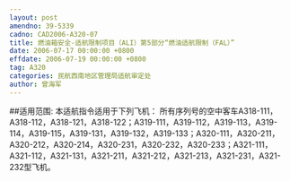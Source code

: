 ```yaml
---
layout: post
amendno: 39-5339
cadno: CAD2006-A320-07
title: 燃油箱安全-适航限制项目（ALI）第5部分“燃油适航限制（FAL）”
date: 2006-07-17 00:00:00 +0800
effdate: 2006-07-19 00:00:00 +0800
tag: A320
categories: 民航西南地区管理局适航审定处
author: 曾海军
---
```


##适用范围:
本适航指令适用于下列飞机： 所有序列号的空中客车A318-111，A318-112，A318-121，A318-122；A319-111，A319-112，A319-113，A319-114，A319-115，A319-131，A319-132，A319-133；A320-111，A320-211，A320-212，A320-214，A320-231，A320-232，A320-233；A321-111，A321-112，A321-131，A321-211，A321-212，A321-213，A321-231，A321-232型飞机。

